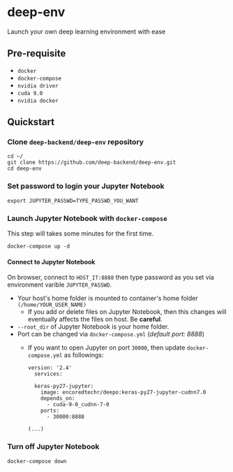 # deep-env
Launch your own deep learning environment with ease

## Pre-requisite
- `docker`
- `docker-compose`
- `nvidia driver`
- `cuda 9.0`
- `nvidia docker`

## Quickstart
### Clone `deep-backend/deep-env` repository
```
cd ~/
git clone https://github.com/deep-backend/deep-env.git
cd deep-env
```

### Set password to login your Jupyter Notebook
```
export JUPYTER_PASSWD=TYPE_PASSWD_YOU_WANT
```

### Launch Jupyter Notebook with `docker-compose`
This step will takes some minutes for the first time.
```
docker-compose up -d
```

#### Connect to Jupyter Notebook
On browser, connect to `HOST_IT:8888` then type password as you set via environment varible `JUPYTER_PASSWD`.

- Your host's home folder is mounted to container's home folder `(/home/YOUR_USER_NAME)`
  - If you add or delete files on Jupyter Notebook, then this changes will eventually affects the files on host. Be **careful**.
- `--root_dir` of Jupyter Notebook is your home folder.
- Port can be changed via `docker-compose.yml` (*default port: 8888*)
  - If you want to open Jupyter on port `30000`, then update `docker-compose.yml` as followings:

    ```
    version: '2.4'
      services:

      keras-py27-jupyter:
        image: encoredtechr/deepo:keras-py27-jupyter-cudnn7.0
        depends_on:
          - cuda-9-0_cudnn-7-0
        ports:
          - 30000:8888
          
    (...)
    ```

### Turn off Jupyter Notebook
```
docker-compose down
```
